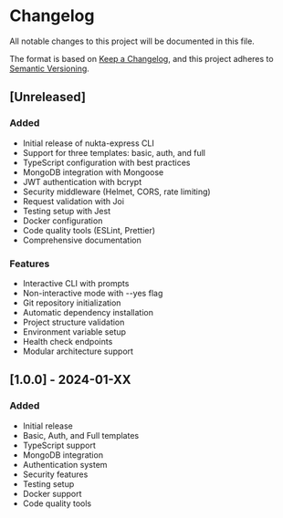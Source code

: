 # Changelog

All notable changes to this project will be documented in this file.

The format is based on [Keep a Changelog](https://keepachangelog.com/en/1.0.0/),
and this project adheres to [Semantic Versioning](https://semver.org/spec/v2.0.0.html).

## [Unreleased]

### Added
- Initial release of nukta-express CLI
- Support for three templates: basic, auth, and full
- TypeScript configuration with best practices
- MongoDB integration with Mongoose
- JWT authentication with bcrypt
- Security middleware (Helmet, CORS, rate limiting)
- Request validation with Joi
- Testing setup with Jest
- Docker configuration
- Code quality tools (ESLint, Prettier)
- Comprehensive documentation

### Features
- Interactive CLI with prompts
- Non-interactive mode with --yes flag
- Git repository initialization
- Automatic dependency installation
- Project structure validation
- Environment variable setup
- Health check endpoints
- Modular architecture support

## [1.0.0] - 2024-01-XX

### Added
- Initial release
- Basic, Auth, and Full templates
- TypeScript support
- MongoDB integration
- Authentication system
- Security features
- Testing setup
- Docker support
- Code quality tools 